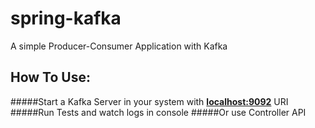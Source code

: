 # spring-kafka
A simple Producer-Consumer Application with Kafka

## How To Use:
#####Start a Kafka Server in your system with <u>**localhost:9092**</u> URI
#####Run Tests and watch logs in console
#####Or use Controller API

